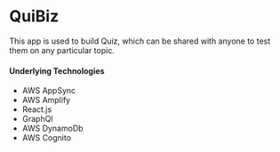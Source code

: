 # QuiBiz

This app is used to build Quiz, which can be shared with anyone to test them on any particular topic.

#### Underlying Technologies

- AWS AppSync
- AWS Amplify
- React.js
- GraphQl
- AWS DynamoDb
- AWS Cognito
